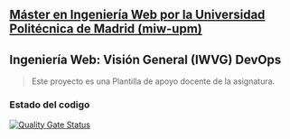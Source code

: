 ## [Máster en Ingeniería Web por la Universidad Politécnica de Madrid (miw-upm)](http://miw.etsisi.upm.es)
## Ingeniería Web: Visión General (IWVG) DevOps
> Este proyecto es una Plantilla de apoyo docente de la asignatura.

### Estado del codigo

[![Quality Gate Status](https://sonarcloud.io/api/project_badges/measure?project=iwvg-devops-wang-wenxiang&metric=alert_status)](https://sonarcloud.io/summary/new_code?id=iwvg-devops-wang-wenxiang)



